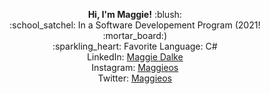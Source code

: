 <p align="center">
  <strong> Hi, I'm Maggie!</strong> :blush: <br> 
:school_satchel: In a Software Developement Program (2021! :mortar_board:) <br>
:sparkling_heart: Favorite Language: C# <br>
LinkedIn: <a href="https://www.linkedin.com/in/maggie-dalke/">Maggie Dalke</a> <br>
Instagram: <a href="https://www.instagram.com/maggioes/">Maggieos</a> <br>
Twitter: <a href="https://twitter.com/Maggieoss">Maggieos</a> <br>
</p>
